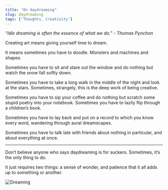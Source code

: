 ```yaml
---
title: "On daydreaming"
slug: daydreaming
tags: ['Thoughts, Creativity']
---
```


_“Idle dreaming is often the essence of what we do.” - Thomas Pynchon_

Creating art means giving yourself time to dream.

It means sometimes you have to doodle. Monsters and machines and shapes.

Sometimes you have to sit and stare out the window and do nothing but watch the snow fall softly down.

Sometimes you have to take a long walk in the middle of the night and look at the stars. Sometimes, strangely, this is the deep work of being creative.

Sometimes you have to sip your coffee and do nothing but scratch some stupid poetry into your notebook. Sometimes you have to lazily flip through a children’s book.

Sometimes you have to lay back and put on a record to which you know every word, wandering through aural dreamscapes.

Sometimes you have to talk late with friends about nothing in particular, and about everything at once.

---

Don’t believe anyone who says daydreaming is for suckers. Sometimes, it’s the _only_ thing to do.

It just requires two things: a sense of wonder, and patience that it all adds up to something or another.

![Dreaming](/images/duck.jpg)

